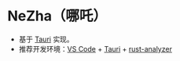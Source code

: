 # NeZha（哪吒）

- 基于  [Tauri](https://tauri.app/) 实现。
- 推荐开发环境：[VS Code](https://code.visualstudio.com/) + [Tauri](https://marketplace.visualstudio.com/items?itemName=tauri-apps.tauri-vscode) + [rust-analyzer](https://marketplace.visualstudio.com/items?itemName=rust-lang.rust-analyzer)
